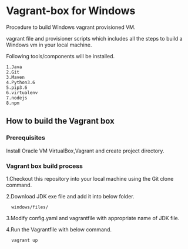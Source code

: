 # Vagrant-box for Windows
Procedure to build Windows vagrant provisioned VM. 

vagrant file and provisioner scripts which includes all the steps to build a Windows vm in your local machine.

Following tools/components will be installed.

    1.Java
    2.Git
    3.Maven
    4.Python3.6
    5.pip3.6
    6.virtualenv
    7.nodejs
    8.npm
    
## How to build the Vagrant box

### Prerequisites

Install Oracle VM VirtualBox,Vagrant and create project directory.

### Vagrant box build process

1.Checkout this repository into your local machine using the Git clone command.

2.Download JDK exe file and add it into below folder.
```
  windows/files/
```

3.Modify config.yaml and vagrantfile with appropriate name of JDK file.

4.Run the Vagrantfile with below command.
```
  vagrant up
```







